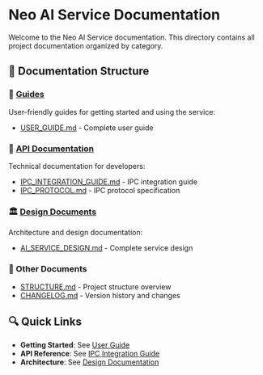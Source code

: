 # Neo AI Service Documentation

Welcome to the Neo AI Service documentation. This directory contains all project documentation organized by category.

## 📁 Documentation Structure

### 📖 [Guides](guides/)
User-friendly guides for getting started and using the service:
- [USER_GUIDE.md](guides/USER_GUIDE.md) - Complete user guide

### 🔧 [API Documentation](api/)
Technical documentation for developers:
- [IPC_INTEGRATION_GUIDE.md](api/IPC_INTEGRATION_GUIDE.md) - IPC integration guide
- [IPC_PROTOCOL.md](api/IPC_PROTOCOL.md) - IPC protocol specification

### 🏛️ [Design Documents](design/)
Architecture and design documentation:
- [AI_SERVICE_DESIGN.md](design/AI_SERVICE_DESIGN.md) - Complete service design

### 📝 Other Documents
- [STRUCTURE.md](STRUCTURE.md) - Project structure overview
- [CHANGELOG.md](CHANGELOG.md) - Version history and changes

## 🔍 Quick Links

- **Getting Started**: See [User Guide](guides/USER_GUIDE.md)
- **API Reference**: See [IPC Integration Guide](api/IPC_INTEGRATION_GUIDE.md)
- **Architecture**: See [Design Documentation](design/AI_SERVICE_DESIGN.md)